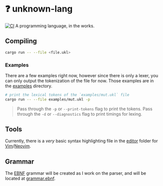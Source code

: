 # :question: unknown-lang
[![CI](https://github.com/taxborn/unknown-lang/actions/workflows/ci.yml/badge.svg)](https://github.com/taxborn/unknown-lang/actions/workflows/ci.yml)
A programming language, in the works.

## Compiling
```bash
cargo run -- --file <file.ukl>
```
### Examples
There are a few examples right now, however since there is only a lexer, you can
only output the tokenization of the file for now. Those examples are in the 
[examples](./examples/) directory.

```bash
# print the lexical tokens of the `examples/mut.ukl` file
cargo run -- --file examples/mut.ukl -p
```
> Pass through the `-p` or `--print-tokens` flag to print the tokens.
> Pass through the `-d` or `--diagnostics` flag to print timings for lexing.

## Tools
Currently, there is a *very* basic syntax highlighting file in the [editor](./editor/) folder for 
[Vim](https://www.vim.org/)/[Neovim](https://neovim.io/).

## Grammar
The [EBNF](https://en.wikipedia.org/wiki/Extended_Backus%E2%80%93Naur_form)
grammar will be created as I work on the parser, and will be located at 
[grammar.ebnf](./grammar.ebnf).
